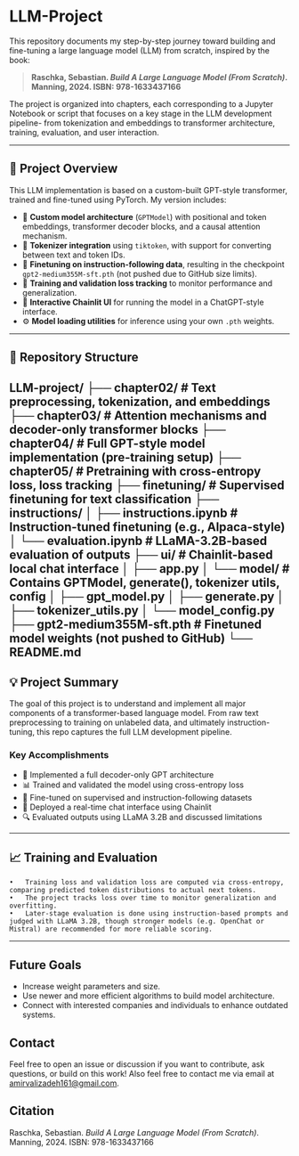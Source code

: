 # LLM-Project

This repository documents my step-by-step journey toward building and fine-tuning a large language model (LLM) from scratch, inspired by the book:

> **Raschka, Sebastian. _Build A Large Language Model (From Scratch)_. Manning, 2024. ISBN: 978-1633437166**

The project is organized into chapters, each corresponding to a Jupyter Notebook or script that focuses on a key stage in the LLM development pipeline- from tokenization and embeddings to transformer architecture, training, evaluation, and user interaction.

---

## 🔧 Project Overview

This LLM implementation is based on a custom-built GPT-style transformer, trained and fine-tuned using PyTorch. My version includes:

- 🧱 **Custom model architecture** (`GPTModel`) with positional and token embeddings, transformer decoder blocks, and a causal attention mechanism.
- 📜 **Tokenizer integration** using `tiktoken`, with support for converting between text and token IDs.
- 🧠 **Finetuning on instruction-following data**, resulting in the checkpoint `gpt2-medium355M-sft.pth` (not pushed due to GitHub size limits).
- 🧪 **Training and validation loss tracking** to monitor performance and generalization.
- 💬 **Interactive Chainlit UI** for running the model in a ChatGPT-style interface.
- ⚙️ **Model loading utilities** for inference using your own `.pth` weights.

---

## 📁 Repository Structure
LLM-project/
├── chapter02/         # Text preprocessing, tokenization, and embeddings
├── chapter03/         # Attention mechanisms and decoder-only transformer blocks
├── chapter04/         # Full GPT-style model implementation (pre-training setup)
├── chapter05/         # Pretraining with cross-entropy loss, loss tracking
├── finetuning/        # Supervised finetuning for text classification
├── instructions/
│   ├── instructions.ipynb  # Instruction-tuned finetuning (e.g., Alpaca-style)
│   └── evaluation.ipynb    # LLaMA-3.2B-based evaluation of outputs
├── ui/                # Chainlit-based local chat interface
│   ├── app.py
│   └── model/         # Contains GPTModel, generate(), tokenizer utils, config
│       ├── gpt_model.py
│       ├── generate.py
│       ├── tokenizer_utils.py
│       └── model_config.py
├── gpt2-medium355M-sft.pth  # Finetuned model weights (not pushed to GitHub)
└── README.md
---

## 💡 Project Summary

The goal of this project is to understand and implement all major components of a transformer-based language model. From raw text preprocessing to training on unlabeled data, and ultimately instruction-tuning, this repo captures the full LLM development pipeline.

### Key Accomplishments

- 🧱 Implemented a full decoder-only GPT architecture
- 📊 Trained and validated the model using cross-entropy loss
- 📎 Fine-tuned on supervised and instruction-following datasets
- 💬 Deployed a real-time chat interface using Chainlit
- 🔍 Evaluated outputs using LLaMA 3.2B and discussed limitations

---

## 📈 Training and Evaluation
	•	Training loss and validation loss are computed via cross-entropy, comparing predicted token distributions to actual next tokens.
	•	The project tracks loss over time to monitor generalization and overfitting.
	•	Later-stage evaluation is done using instruction-based prompts and judged with LLaMA 3.2B, though stronger models (e.g. OpenChat or Mistral) are recommended for more reliable scoring.

---

## Future Goals
* Increase weight parameters and size.
* Use newer and more efficient algorithms to build model architecture.
* Connect with interested companies and individuals to enhance outdated systems.

## Contact

Feel free to open an issue or discussion if you want to contribute, ask questions, or build on this work! Also feel free to contact me via email at amirvalizadeh161@gmail.com.

## Citation

Raschka, Sebastian. *Build A Large Language Model (From Scratch)*. Manning, 2024.
ISBN: 978-1633437166
